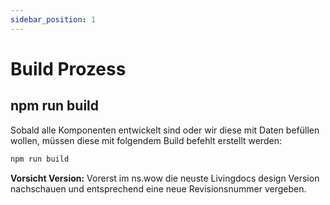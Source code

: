 ```yaml
---
sidebar_position: 1
---
```


# Build Prozess

## npm run build

Sobald alle Komponenten entwickelt sind oder wir diese mit Daten befüllen wollen, müssen diese mit folgendem Build befehlt erstellt werden:

```bash
npm run build
```

**Vorsicht Version:** Vorerst im ns.wow die neuste Livingdocs design Version nachschauen und entsprechend eine neue Revisionsnummer vergeben.


